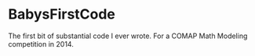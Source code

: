 # BabysFirstCode
The first bit of substantial code I ever wrote. For a COMAP Math Modeling competition in 2014.

